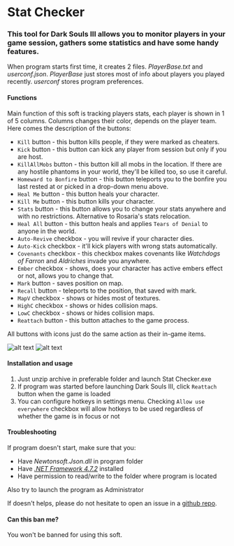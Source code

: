 

# Stat Checker
### ﻿﻿This tool for Dark Souls III allows you to monitor players in your game session, gathers some statistics and have some handy features.



﻿When program starts first time, it creates 2 files. *PlayerBase.txt* and *userconf.json*. *PlayerBase* just stores most of info about players you played recently. *userconf* stores program preferences.

#### **Functions**
Main function of this soft is tracking players stats, each player is shown in 1 of 5 columns. Columns changes their color, depends on the player team.
Here comes the description of the buttons:

- `Kill` button - this button kills people, if they were marked as cheaters.
- `Kick` button - this button can kick any player from session but only if you are host. 
- `KillAllMobs` button - this button kill all mobs in the location. If there are any hostile phantoms in your world, they'll be killed too, so use it careful.
- `Homeward to Bonfire` button - this button teleports you to the bonfire you last rested at or picked in a drop-down menu above.
- `Heal Me` button - this button heals your character. 
- `Kill Me` button - this button kills your character.
- `Stats` button - this button allows you to change your stats anywhere and with no restrictions. Alternative to Rosaria's stats relocation.
- `Heal All` button - this button heals and applies `Tears of Denial` to anyone in the world.
- `Auto-Revive` checkbox - you will revive if your character dies.
- `Auto-Kick` checkbox - it'll kick players with wrong stats automatically.
- `Covenants` checkbox - this checkbox makes covenants like *Watchdogs of Farron* and *Aldriches* invade you anywhere.
- `Ember` checkbox - shows, does your character has active embers effect or not, allows you to change that.
- `Mark` button - saves position on map.
- `Recall` button - teleports to the position, that saved with mark.
- `MapV` checkbox - shows or hides most of textures.
- `HighC` checkbox - shows or hides collision maps.
- `LowC` checkbox - shows or hides collision maps.
- `Reattach` button - this button attaches to the game process.

All buttons with icons just do the same action as their in-game items.

![alt text](https://files.dificen.to/index.php/s/oJ8HxY69nCyNBCR/preview) ![alt text](https://files.dificen.to/index.php/s/jDpYMHKs8PXF3oi/preview)



#### **Installation and usage**

1. Just unzip archive in preferable folder and launch Stat Checker.exe
2. If program was started before launching Dark Souls III, click `Reattach` button when the game is loaded
3. You can configure hotkeys in settings menu. Checking `Allow use everywhere` checkbox will allow hotkeys to be used regardless of whether the game is in focus or not

#### **Troubleshooting**

If program doesn't start, make sure that you:

- Have *Newtonsoft.Json.dll* in program folder
- Have [*.NET Framework 4.7.2*](https://support.microsoft.com/en-us/topic/microsoft-net-framework-4-7-2-web-installer-for-windows-dda5cddc-b85e-545d-8d4a-d213349b7775) installed
- Have permission to read/write to the folder where program is located

Also try to launch the program as Administrator

If doesn't helps, please do not hesitate to open an issue in a [github repo](https://github.com/goodboiiFalseGod/StatChecker/issues).

#### **Can this ban me?**

You won't be banned for using this soft.
